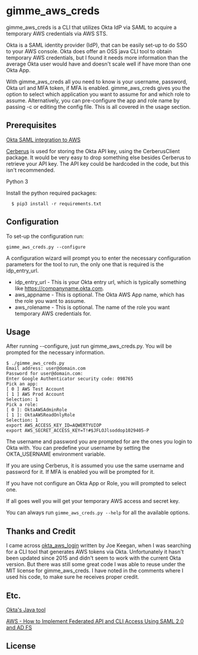 # gimme_aws_creds

gimme_aws_creds is a CLI that utilizes Okta IdP via SAML to acquire a temporary AWS credentials via AWS STS.

Okta is a SAML identity provider (IdP), that can be easily set-up to do SSO to your AWS console. Okta does offer an OSS java CLI tool to obtain temporary AWS credentials, but I found it needs more information than the average Okta user would have and doesn't scale well if have more than one Okta App.

With gimme_aws_creds all you need to know is your username, password, Okta url and MFA token, if MFA is enabled. gimme_aws_creds gives you the option to select which application you want to assume for and which role to assume. Alternatively, you can pre-configure the app and role name by passing -c or editing the config file. This is all covered in the usage section.


## Prerequisites

[Okta SAML integration to AWS](https://support.okta.com/help/articles/Knowledge_Article/Amazon-Web-Services-and-Okta-Integration-Guide?popup=true&retURL=%2Fhelp%2Fapex%2FKnowledgeArticleJson%3Fc%3DOkta_Documentation%3ATechnical_Documentation&p=101&inline=1)

[Cerberus](http://engineering.nike.com/cerberus/) is used for storing the Okta API key, using the CerberusClient package. It would be very easy to drop something else besides Cerberus to retrieve your API key. The API key could be hardcoded in the code, but this isn't recommended.

Python 3

Install the python required packages:
```
  $ pip3 install -r requirements.txt
```


## Configuration

To set-up the configuration run:
```
gimme_aws_creds.py --configure
```

A configuration wizard will prompt you to enter the necessary configuration parameters for the tool to run, the only one that is required is the idp_entry_url.

- idp_entry_url - This is your Okta entry url, which is typically something like https://companyname.okta.com.
- aws_appname - This is optional. The Okta AWS App name, which has the role you want to assume.
- aws_rolename - This is optional. The name of the role you want temporary AWS credentials for.


## Usage

After running --configure, just run gimme_aws_creds.py. You will be prompted for the necessary information.

```
$ ./gimme_aws_creds.py
Email address: user@domain.com
Password for user@domain.com:
Enter Google Authenticator security code: 098765
Pick an app:
[ 0 ] AWS Test Account
[ 1 ] AWS Prod Account
Selection: 1
Pick a role:
[ 0 ]: OktaAWSAdminRole
[ 1 ]: OktaAWSReadOnlyRole
Selection: 1
export AWS_ACCESS_KEY_ID=AQWERTYUIOP
export AWS_SECRET_ACCESS_KEY=T!#$JFLOJlsoddop1029405-P
```

The username and password you are prompted for are the ones you login to Okta with. You can predefine your username by setting the OKTA_USERNAME environment variable.

If you are using Cerberus, it is assumed you use the same username and password for it. If MFA is enabled you will be prompted for it.

If you have not configure an Okta App or Role, you will prompted to select one.

If all goes well you will get your temporary AWS access and secret key.

You can always run ```gimme_aws_creds.py --help``` for all the available options.


## Thanks and Credit
I came across [okta_aws_login](https://github.com/nimbusscale/okta_aws_login) written by Joe Keegan, when I was searching for a CLI tool that generates AWS tokens via Okta. Unfortunately it hasn't been updated since 2015 and didn't seem to work with the current Okta version. But there was still some great code I was able to reuse under the MIT license for gimme_aws_creds. I have noted in the comments where I used his code, to make sure he receives proper credit.  

## Etc.

[Okta's Java tool](https://github.com/oktadeveloper/okta-aws-cli-assume-role)

[AWS - How to Implement Federated API and CLI Access Using SAML 2.0 and AD FS](https://aws.amazon.com/blogs/security/how-to-implement-federated-api-and-cli-access-using-saml-2-0-and-ad-fs/)

## License
